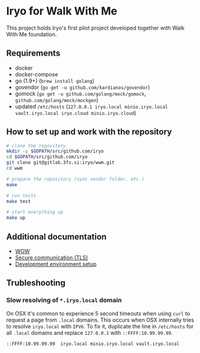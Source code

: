Iryo for Walk With Me
=====================

This project holds Iryo's first pilot project developed together with Walk With
Me foundation.

## Requirements

* docker
* docker-compose
* go (1.9+) (`brew install golang`)
* govendor (`go get -u github.com/kardianos/govendor`)
* gomock (`go get -u github.com/golang/mock/gomock`, `github.com/golang/mock/mockgen`)
* updated `/etc/hosts` (`127.0.0.1 iryo.local minio.iryo.local vault.iryo.local iryo.cloud minio.iryo.cloud`)

## How to set up and work with the repository

```bash
# clone the repository
mkdir -p $GOPATH/src/github.com/iryo
cd $GOPATH/src/github.com/iryo
git clone git@gitlab.3fs.si:iryo/wwm.git
cd wwm

# prepare the repository (sync vendor folder, etc.)
make

# run tests
make test

# start everything up
make up
```

## Additional documentation

 * [WOW](docs/wow.md)
 * [Secure communication (TLS)](docs/tls.md)
 * [Development environment setup](docs/dev.md)

## Trubleshooting

### Slow resolving of `*.iryo.local` domain

On OSX it's common to experience 5 second timeouts when using `curl` to request a page from `.local` domains. This occurs when OSX internally tries to resolve `iryo.local` with `IPV6`. To fix it, duplicate the line in `/etc/hosts` for all `.local` domains and replace `127.0.0.1` with `::FFFF:10.99.99.99`.

```
::FFFF:10.99.99.99	iryo.local minio.iryo.local vault.iryo.local
```